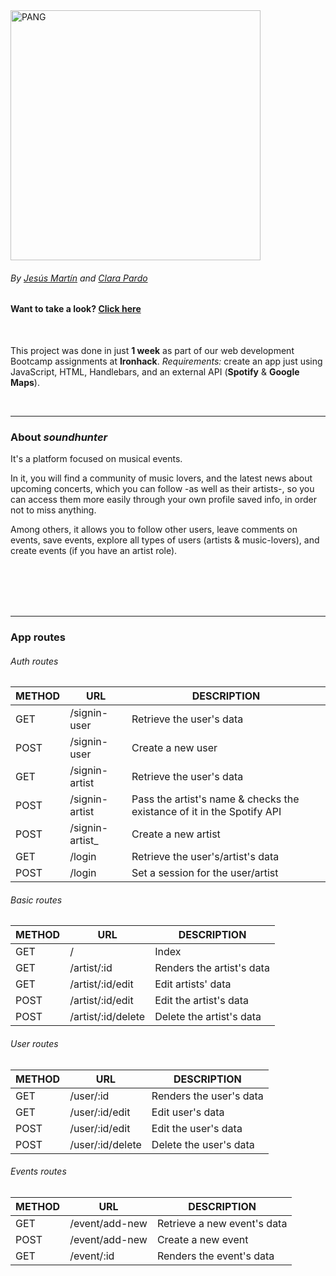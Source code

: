 <img src="https://res.cloudinary.com/clarapardo/image/upload/v1653770111/soundhunter_logo_green_kertqz.png" alt="PANG" width="400px"/>

###### By [Jesús Martín](https://github.com/yimapop) and [Clara Pardo](https://github.com/clarapardo)

#### Want to take a look? [Click here](https://clarapardo-ironhack.github.io/PANG-byHC/)

<br>

This project was done in just **1 week** as part of our web development Bootcamp assignments at **Ironhack**. 
*Requirements:* create an app just using JavaScript, HTML, Handlebars, and an external API (**Spotify** & **Google Maps**). 

<br>

---
### About *soundhunter*

It's a platform focused on musical events. 

In it, you will find a community of music lovers, and the latest news about upcoming concerts, which you can follow -as well as their artists-, so you can access them more easily through your own profile saved info, in order not to miss anything.

Among others, it allows you to follow other users, leave comments on events, save events, explore all types of users (artists & music-lovers), and create events (if you have an artist role).


<br><br><br>
<br>

---
### App routes
###### Auth routes
| METHOD | URL | DESCRIPTION |
| --- | --- | --- |
| GET | /signin-user | Retrieve the user's data |
| POST | /signin-user | Create a new user |
| GET | /signin-artist | Retrieve the user's data |
| POST | /signin-artist | Pass the artist's name & checks the existance of it in the Spotify API |
| POST | /signin-artist_ | Create a new artist |
| GET | /login | Retrieve the user's/artist's data |
| POST | /login | Set a session for the user/artist |


###### Basic routes
| METHOD | URL | DESCRIPTION |
| --- | --- | --- |
| GET | / | Index |
| GET | /artist/:id | Renders the artist's data |
| GET | /artist/:id/edit | Edit artists' data |
| POST | /artist/:id/edit | Edit the artist's data |
| POST | /artist/:id/delete | Delete the artist's data |


###### User routes
| METHOD | URL | DESCRIPTION |
| --- | --- | --- |
| GET | /user/:id | Renders the user's data |
| GET | /user/:id/edit | Edit user's data |
| POST | /user/:id/edit | Edit the user's data |
| POST | /user/:id/delete | Delete the user's data |


###### Events routes
| METHOD | URL | DESCRIPTION |
| --- | --- | --- |
| GET | /event/add-new | Retrieve a new event's data |
| POST | /event/add-new | Create a new event |
| GET | /event/:id | Renders the event's data |


